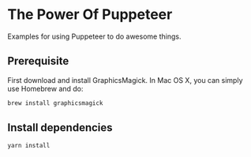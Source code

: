 # The Power Of Puppeteer

Examples for using Puppeteer to do awesome things.

## Prerequisite

First download and install GraphicsMagick. In Mac OS X, you can simply use Homebrew and do:

```bash
brew install graphicsmagick
```

## Install dependencies

```bash
yarn install
```
